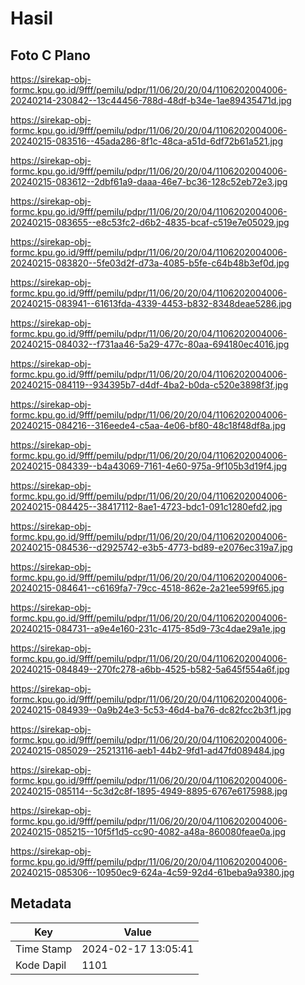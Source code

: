 # Hasil

## Foto C Plano

https://sirekap-obj-formc.kpu.go.id/9fff/pemilu/pdpr/11/06/20/20/04/1106202004006-20240214-230842--13c44456-788d-48df-b34e-1ae89435471d.jpg

https://sirekap-obj-formc.kpu.go.id/9fff/pemilu/pdpr/11/06/20/20/04/1106202004006-20240215-083516--45ada286-8f1c-48ca-a51d-6df72b61a521.jpg

https://sirekap-obj-formc.kpu.go.id/9fff/pemilu/pdpr/11/06/20/20/04/1106202004006-20240215-083612--2dbf61a9-daaa-46e7-bc36-128c52eb72e3.jpg

https://sirekap-obj-formc.kpu.go.id/9fff/pemilu/pdpr/11/06/20/20/04/1106202004006-20240215-083655--e8c53fc2-d6b2-4835-bcaf-c519e7e05029.jpg

https://sirekap-obj-formc.kpu.go.id/9fff/pemilu/pdpr/11/06/20/20/04/1106202004006-20240215-083820--5fe03d2f-d73a-4085-b5fe-c64b48b3ef0d.jpg

https://sirekap-obj-formc.kpu.go.id/9fff/pemilu/pdpr/11/06/20/20/04/1106202004006-20240215-083941--61613fda-4339-4453-b832-8348deae5286.jpg

https://sirekap-obj-formc.kpu.go.id/9fff/pemilu/pdpr/11/06/20/20/04/1106202004006-20240215-084032--f731aa46-5a29-477c-80aa-694180ec4016.jpg

https://sirekap-obj-formc.kpu.go.id/9fff/pemilu/pdpr/11/06/20/20/04/1106202004006-20240215-084119--934395b7-d4df-4ba2-b0da-c520e3898f3f.jpg

https://sirekap-obj-formc.kpu.go.id/9fff/pemilu/pdpr/11/06/20/20/04/1106202004006-20240215-084216--316eede4-c5aa-4e06-bf80-48c18f48df8a.jpg

https://sirekap-obj-formc.kpu.go.id/9fff/pemilu/pdpr/11/06/20/20/04/1106202004006-20240215-084339--b4a43069-7161-4e60-975a-9f105b3d19f4.jpg

https://sirekap-obj-formc.kpu.go.id/9fff/pemilu/pdpr/11/06/20/20/04/1106202004006-20240215-084425--38417112-8ae1-4723-bdc1-091c1280efd2.jpg

https://sirekap-obj-formc.kpu.go.id/9fff/pemilu/pdpr/11/06/20/20/04/1106202004006-20240215-084536--d2925742-e3b5-4773-bd89-e2076ec319a7.jpg

https://sirekap-obj-formc.kpu.go.id/9fff/pemilu/pdpr/11/06/20/20/04/1106202004006-20240215-084641--c6169fa7-79cc-4518-862e-2a21ee599f65.jpg

https://sirekap-obj-formc.kpu.go.id/9fff/pemilu/pdpr/11/06/20/20/04/1106202004006-20240215-084731--a9e4e160-231c-4175-85d9-73c4dae29a1e.jpg

https://sirekap-obj-formc.kpu.go.id/9fff/pemilu/pdpr/11/06/20/20/04/1106202004006-20240215-084849--270fc278-a6bb-4525-b582-5a645f554a6f.jpg

https://sirekap-obj-formc.kpu.go.id/9fff/pemilu/pdpr/11/06/20/20/04/1106202004006-20240215-084939--0a9b24e3-5c53-46d4-ba76-dc82fcc2b3f1.jpg

https://sirekap-obj-formc.kpu.go.id/9fff/pemilu/pdpr/11/06/20/20/04/1106202004006-20240215-085029--25213116-aeb1-44b2-9fd1-ad47fd089484.jpg

https://sirekap-obj-formc.kpu.go.id/9fff/pemilu/pdpr/11/06/20/20/04/1106202004006-20240215-085114--5c3d2c8f-1895-4949-8895-6767e6175988.jpg

https://sirekap-obj-formc.kpu.go.id/9fff/pemilu/pdpr/11/06/20/20/04/1106202004006-20240215-085215--10f5f1d5-cc90-4082-a48a-860080feae0a.jpg

https://sirekap-obj-formc.kpu.go.id/9fff/pemilu/pdpr/11/06/20/20/04/1106202004006-20240215-085306--10950ec9-624a-4c59-92d4-61beba9a9380.jpg


## Metadata

| Key        | Value               |
| ---------- | ------------------- |
| Time Stamp | 2024-02-17 13:05:41 |
| Kode Dapil | 1101                |



